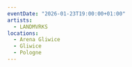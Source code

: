 ```yaml
---
eventDate: "2026-01-23T19:00:00+01:00"
artists:
  - LANDMVRKS
locations:
  - Arena Gliwice
  - Gliwice
  - Pologne
---
```

